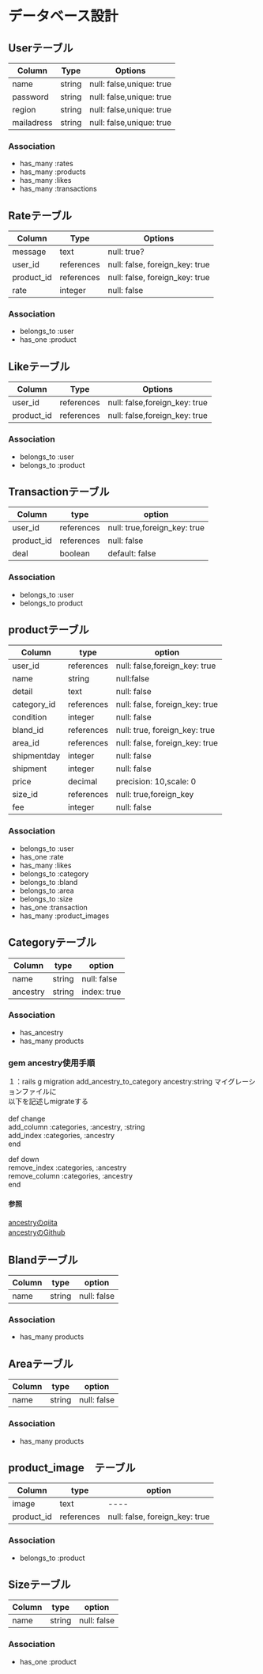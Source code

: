 # データベース設計

## Userテーブル

|Column|Type|Options|
|------|----|-------|
| name |string|null: false,unique: true|
| password |string |null: false,unique: true|
| region | string | null: false,unique: true |
| mailadress | string | null: false,unique: true|


### Association
- has_many :rates
- has_many :products
- has_many :likes
- has_many :transactions



## Rateテーブル

|Column|Type|Options|
|------|----|-------|
|message|text|null: true?|
|user_id|references|null: false, foreign_key: true|
|product_id|references|null: false, foreign_key: true|
|rate|integer|null: false|

### Association
- belongs_to :user
- has_one :product




## Likeテーブル

|Column|Type|Options|
|------|----|-------|
|user_id|references|null: false,foreign_key: true|
|product_id|references|null: false,foreign_key: true|

### Association

- belongs_to :user
- belongs_to :product



## Transactionテーブル

|Column|type|option|
|------|----|------|
|user_id|references|null: true,foreign_key: true|
|product_id|references|null: false|foreign_key:true|
|deal|boolean|default: false|


### Association

- belongs_to :user
- belongs_to product




## productテーブル

|Column|type|option|
|------|----|------|
| user_id |references|null: false,foreign_key: true|
| name |string|null:false|
| detail | text | null: false|
| category_id|references| null: false, foreign_key: true|
| condition|integer| null: false|
| bland_id | references | null: true, foreign_key: true|
| area_id | references | null: false, foreign_key: true|
| shipmentday| integer | null: false|
| shipment|integer|null: false|
|price|decimal|precision: 10,scale: 0|
|size_id|references|null: true,foreign_key|
|  fee | integer | null: false|

### Association

- belongs_to :user
- has_one :rate
- has_many :likes
- belongs_to :category
- belongs_to :bland
- belongs_to :area
- belongs_to :size
- has_one :transaction
- has_many :product_images

## Categoryテーブル

|Column|type|option|
|------|----|------|
| name | string | null: false|
| ancestry|string|index: true|



### Association

-  has_ancestry
-  has_many products

### gem ancestry使用手順

１：rails g migration add_ancestry_to_category ancestry:string
マイグレーションファイルに<br>
以下を記述しmigrateする<br>
<br>
def change<br>
add_column :categories, :ancestry, :string<br>
add_index :categories, :ancestry<br>
  end

def down<br>
remove_index :categories, :ancestry<br>
remove_column :categories, :ancestry<br>
end
#### 参照
[ancestryのqiita](https://qiita.com/NAKANO_Akihito/items/d42a6ceae40933af2352)<br>
[ancestryのGithub](https://github.com/stefankroes/ancestry)


## Blandテーブル

|Column|type|option|
|------|----|------|
| name | string|null: false|


### Association

- has_many products


## Areaテーブル

|Column|type|option|
|------|----|------|
| name | string | null: false|

### Association

- has_many products


## product_image　テーブル

|Column|type|option|
|------|----|------|
| image | text| ----|
|product_id|references|null: false, foreign_key: true|

### Association

- belongs_to :product


## Sizeテーブル

|Column|type|option|
|------|----|------|
| name |string|null: false|

### Association
- has_one :product
